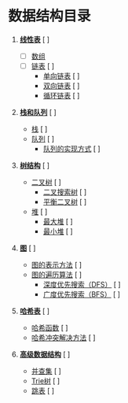 # 数据结构目录

1. **[线性表](#linear-list)** [ ] <br>
   - [ ] [数组](#array) 
   -  [ ] [链表](#linked-list) [ ]
     - [单向链表](#singly-linked-list) [ ]
     - [双向链表](#doubly-linked-list) [ ]
     - [循环链表](#circular-linked-list) [ ]

3. **[栈和队列](#stack-and-queue)** [ ]
   - [栈](#stack) [ ]
   - [队列](#queue) [ ]
     - [队列的实现方式](#queue-implementations) [ ]

4. **[树结构](#tree-structures)** [ ]
   - [二叉树](#binary-tree) [ ]
     - [二叉搜索树](#binary-search-tree) [ ]
     - [平衡二叉树](#avl-tree) [ ]
   - [堆](#heap) [ ]
     - [最大堆](#max-heap) [ ]
     - [最小堆](#min-heap) [ ]

5. **[图](#graphs)** [ ]
   - [图的表示方法](#graph-representation) [ ]
   - [图的遍历算法](#graph-traversal-algorithms) [ ]
     - [深度优先搜索（DFS）](#dfs) [ ]
     - [广度优先搜索（BFS）](#bfs) [ ]

6. **[哈希表](#hash-table)** [ ]
   - [哈希函数](#hash-function) [ ]
   - [哈希冲突解决方法](#collision-resolution) [ ]

7. **[高级数据结构](#advanced-data-structures)** [ ]
   - [并查集](#disjoint-set) [ ]
   - [Trie树](#trie) [ ]
   - [跳表](#skip-list) [ ]
